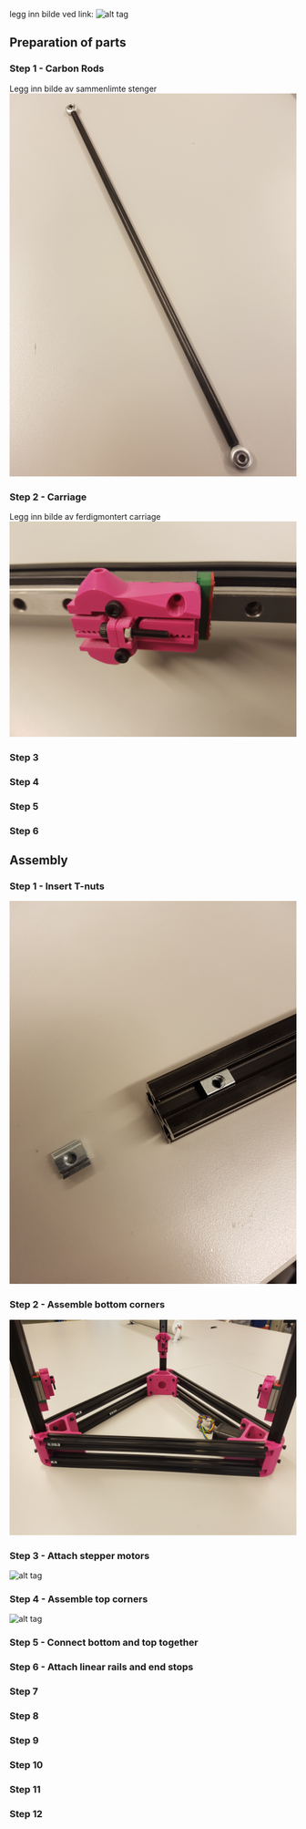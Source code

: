 legg inn bilde ved link: ![alt tag](x)


## Preparation of parts

### Step 1 - Carbon Rods
Legg inn bilde av sammenlimte stenger
![alt tag](https://github.com/OleIdole/Kossel-XL-DIY-3D-printer/blob/master/Pictures/Carbon%20rod.jpg)

### Step 2 - Carriage
Legg inn bilde av ferdigmontert carriage
![alt tag](https://github.com/OleIdole/Kossel-XL-DIY-3D-printer/blob/master/Pictures/Carriage.jpg)

### Step 3


### Step 4


### Step 5


### Step 6




## Assembly

### Step 1 - Insert T-nuts
![alt tag](https://github.com/OleIdole/Kossel-XL-DIY-3D-printer/blob/master/Pictures/T-nut.jpg)

### Step 2 - Assemble bottom corners
![alt tag](https://github.com/OleIdole/Kossel-XL-DIY-3D-printer/blob/master/Pictures/Frame%20bottom.jpg)

### Step 3 - Attach stepper motors
![alt tag](x)

### Step 4 - Assemble top corners
![alt tag](x)

### Step 5 - Connect bottom and top together


### Step 6 - Attach linear rails and end stops


### Step 7


### Step 8


### Step 9


### Step 10


### Step 11


### Step 12
